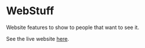 # WebStuff
Website features to show to people that want to see it.

See the live website [here](https://dstollbyu.netlify.app/).
